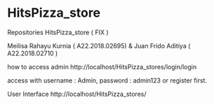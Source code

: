 # HitsPizza_store
Repositories HitsPizza_store ( FIX )

Meilisa Rahayu Kurnia ( A22.2018.02695) & Juan Frido Aditiya ( A22.2018.02710 )

how to access admin 
http://localhost/HitsPizza_stores/login/login

access with username : Admin, password : admin123
or register first.

User Interface
http://localhost/HitsPizza_stores/
